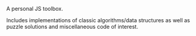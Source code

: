 A personal JS toolbox.

Includes implementations of classic algorithms/data structures as well as puzzle solutions and miscellaneous code of interest.

